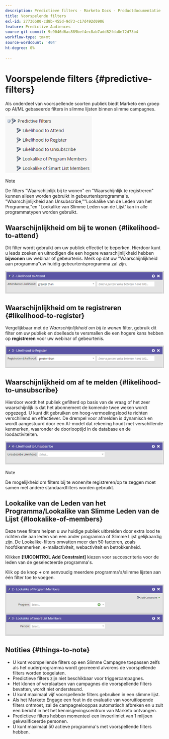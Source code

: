 ```yaml
---
description: Predictieve filters - Marketo Docs - Productdocumentatie
title: Voorspelende filters
exl-id: 27736b80-cd8b-455d-9d73-c17d492d0906
feature: Predictive Audiences
source-git-commit: 9c9046d6ac889bef4ec8ab7add82fda8e72d73b4
workflow-type: tm+mt
source-wordcount: '404'
ht-degree: 0%

---
```


# Voorspelende filters {#predictive-filters}

Als onderdeel van voorspellende soorten publiek biedt Marketo een groep op AI/ML gebaseerde filters in slimme lijsten binnen slimme campagnes.

![Afbeelding één](assets/predictive-filters-1.png)

>[!NOTE]
>
>De filters &quot;Waarschijnlijk bij te wonen&quot; en &quot;Waarschijnlijk te registreren&quot; kunnen alleen worden gebruikt in gebeurtenisprogramma&#39;s. &quot;Waarschijnlijkheid aan Unsubscribe,&quot;&quot;Lookalike van de Leden van het Programma,&quot;en &quot;Lookalike van Slimme Leden van de Lijst&quot;kan in alle programmatypen worden gebruikt.

## Waarschijnlijkheid om bij te wonen {#likelihood-to-attend}

Dit filter wordt gebruikt om uw publiek effectief te beperken. Hierdoor kunt u leads zoeken en uitnodigen die een hogere waarschijnlijkheid hebben **bijwonen** uw webinar of gebeurtenis. Merk op dat uw &quot;Waarschijnlijkheid aan programma&quot;uw huidig gebeurtenisprogramma zal zijn.

![Afbeelding twee](assets/predictive-filters-2.png)

## Waarschijnlijkheid om te registreren {#likelihood-to-register}

Vergelijkbaar met de _Waarschijnlijkheid om bij te wonen_ filter, gebruik dit filter om uw publiek en doelleads te versmallen die een hogere kans hebben op **registreren** voor uw webinar of gebeurtenis.

![Afbeelding drie](assets/predictive-filters-3.png)

## Waarschijnlijkheid om af te melden {#likelihood-to-unsubscribe}

Hierdoor wordt het publiek gefilterd op basis van de vraag of het zeer waarschijnlijk is dat het abonnement de komende twee weken wordt opgezegd. U kunt dit gebruiken om hoog-vermoeiingslood te richten verschillend en effectiever. De drempel voor afmelden is dynamisch en wordt aangestuurd door een AI-model dat rekening houdt met verschillende kenmerken, waaronder de doorlooptijd in de database en de loodactiviteiten.

![Afbeelding vier](assets/predictive-filters-4.png)

>[!NOTE]
>
>De mogelijkheid om filters bij te wonen/te registreren/op te zeggen moet samen met andere standaardfilters worden gebruikt.

## Lookalike van de Leden van het Programma/Lookalike van Slimme Leden van de Lijst {#lookalike-of-members}

Deze twee filters helpen u uw huidige publiek uitbreiden door extra lood te richten die aan leden van een ander programma of Slimme Lijst gelijkaardig zijn. De Lookalike-filters omvatten meer dan 50 factoren, zoals hoofdkenmerken, e-mailactiviteit, webactiviteit en betrokkenheid.

Klikken **[!UICONTROL Add Constraint]** kiezen voor succescriteria voor de leden van de geselecteerde programma&#39;s.

Klik op de knop **+** om eenvoudig meerdere programma&#39;s/slimme lijsten aan één filter toe te voegen.

![Afbeelding vijf](assets/predictive-filters-5.png)

## Notities {#things-to-note}

* U kunt voorspellende filters op een Slimme Campagne toepassen zelfs als het ouderprogramma wordt gecreeerd alvorens de voorspellende filters worden toegelaten.
* Predictieve filters zijn niet beschikbaar voor triggercampagnes.
* Het klonen of verplaatsen van campagnes die voorspellende filters bevatten, wordt niet ondersteund.
* U kunt maximaal vijf voorspellende filters gebruiken in een slimme lijst.
* Als het Marketo Engage een fout in de evaluatie van vooruitlopende filters ontmoet, zal de campagnelooppas automatisch afbreken en u zult een bericht in het het kennisgevingscentrum van Marketo ontvangen.
* Predictieve filters hebben momenteel een invoerlimiet van 1 miljoen gekwalificeerde personen.
* U kunt maximaal 50 actieve programma&#39;s met voorspellende filters hebben.
